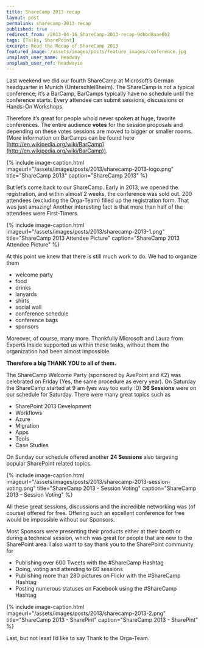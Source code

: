```yaml
---
title: ShareCamp 2013 recap
layout: post
permalink: sharecamp-2013-recap
published: true
redirect_from: /2013-04-16_ShareCamp-2013-recap-9dbbd8aae0b2
tags: [Talks, SharePoint]
excerpt: Read the Recap of ShareCamp 2013
featured_image: /assets/images/posts/feature_images/conference.jpg
unsplash_user_name: Headway
unsplash_user_ref: headwayio
---
```


Last weekend we did our fourth ShareCamp at Microsoft’s German headquarter in Munich (Unterschleißheim). The ShareCamp is not a typical conference; it’s a BarCamp, BarCamps typically have no schedule until the conference starts. Every attendee can submit sessions, discussions or Hands-On Workshops.

Therefore it’s great for people who’d never spoken at huge, favorite conferences. The entire audience **votes** for the session proposals and depending on these votes sessions are moved to bigger or smaller rooms. (More information on BarCamps can be found here 
[http://en.wikipedia.org/wiki/BarCamp](http://en.wikipedia.org/wiki/BarCamp)).

{% include image-caption.html imageurl="/assets/images/posts/2013/sharecamp-2013-logo.png"
title="ShareCamp 2013" caption="ShareCamp 2013" %}

But let’s come back to our ShareCamp. Early in 2013, we opened the registration, and within almost 2 weeks, the conference was sold out. 200 attendees (excluding the Orga-Team) filled up the registration form. That was just amazing! Another interesting fact is that more than half of the attendees were First-Timers.

{% include image-caption.html imageurl="/assets/images/posts/2013/sharecamp-2013-1.png"
title="ShareCamp 2013 Attendee Picture" caption="ShareCamp 2013 Attendee Picture" %}

At this point we knew that there is still much work to do. We had to organize them

- welcome party
- food
- drinks
- lanyards
- shirts
- social wall
- conference schedule
- conference bags
- sponsors

Moreover, of course, many more. Thankfully Microsoft and Laura from Experts Inside supported us within these tasks, without them the organization had been almost impossible.

**Therefore a big THANK YOU to all of them.**

The ShareCamp Welcome Party (sponsored by AvePoint and K2) was celebrated on Friday (Yes, the same procedure as every year). On Saturday the ShareCamp started at 9 am (yes way too early :D) **36 Sessions** were on our schedule for Saturday. There were many great topics such as

- SharePoint 2013 Development
- Workflows
- Azure
- Migration
- Apps
- Tools
- Case Studies

On Sunday our schedule offered another **24 Sessions** also targeting popular SharePoint related topics.

{% include image-caption.html imageurl="/assets/images/posts/2013/sharecamp-2013-session-voting.png"
title="ShareCamp 2013 - Session Voting" caption="ShareCamp 2013 - Session Voting" %}

All these great sessions, discussions and the incredible networking was (of course) offered for free. Offering such an excellent conference for free would be impossible without our Sponsors.

Most Sponsors were presenting their products either at their booth or during a technical session, which was great for people that are new to the SharePoint area. I also want to say thank you to the SharePoint community for

- Publishing over 600 Tweets with the #ShareCamp Hashtag
- Doing, voting and attending to 60 sessions
- Publishing more than 280 pictures on Flickr with the #ShareCamp Hashtag
- Posting numerous statuses on Facebook using the #ShareCamp Hashtag

{% include image-caption.html imageurl="/assets/images/posts/2013/sharecamp-2013-2.png"
title="ShareCamp 2013 - SharePint" caption="ShareCamp 2013 - SharePint" %}

Last, but not least I’d like to say Thank to the Orga-Team.


